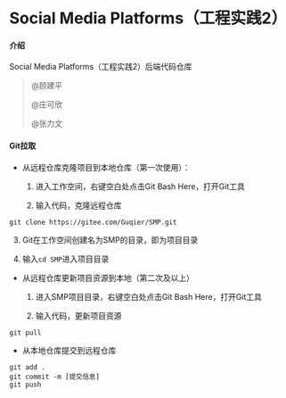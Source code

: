 # Social Media Platforms（工程实践2）

#### 介绍

Social Media Platforms（工程实践2）后端代码仓库

> @顾建平
>
> @庄可欣
>
> @张力文

#### Git拉取

* 从远程仓库克隆项目到本地仓库（第一次使用）：

  1. 进入工作空间，右键空白处点击Git Bash Here，打开Git工具

  2. 输入代码，克隆远程仓库

```git
git clone https://gitee.com/Guqier/SMP.git
```

  3. Git在工作空间创建名为SMP的目录，即为项目目录
  
  4. 输入`cd SMP`进入项目目录

* 从远程仓库更新项目资源到本地（第二次及以上）

  1. 进入SMP项目目录，右键空白处点击Git Bash Here，打开Git工具

  2. 输入代码，更新项目资源

```git
git pull
```

* 从本地仓库提交到远程仓库

```git
git add .
git commit -m [提交信息]
git push
```
